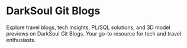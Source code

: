 # DarkSoul Git Blogs

Explore travel blogs, tech insights, PL/SQL solutions, and 3D model previews on DarkSoul Git Blogs. Your go-to resource for tech and travel enthusiasts.
